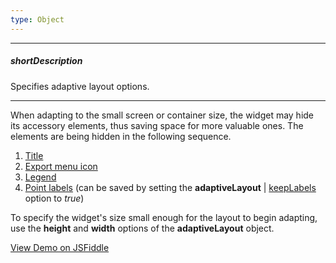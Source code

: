 ```yaml
---
type: Object
---
```

---
##### shortDescription
Specifies adaptive layout options.

---
When adapting to the small screen or container size, the widget may hide its accessory elements, thus saving space for more valuable ones. The elements are being hidden in the following sequence.

1. [Title](/api-reference/20%20Data%20Visualization%20Widgets/BaseWidget/1%20Configuration/title '{basewidgetpath}/Configuration/title')
2. [Export menu icon](/api-reference/20%20Data%20Visualization%20Widgets/BaseWidget/1%20Configuration/export '{basewidgetpath}/Configuration/export')
3. [Legend](/api-reference/20%20Data%20Visualization%20Widgets/dxPieChart/1%20Configuration/legend '{basewidgetpath}/Configuration/legend')
4. [Point labels](/api-reference/20%20Data%20Visualization%20Widgets/dxPieChart/5%20Series%20Types/CommonPieChartSeries/label '{basewidgetpath}/Configuration/commonSeriesSettings/label') (can be saved by setting the **adaptiveLayout** | [keepLabels](/api-reference/20%20Data%20Visualization%20Widgets/dxPieChart/1%20Configuration/adaptiveLayout/keepLabels.md '{basewidgetpath}/Configuration/adaptiveLayout#keepLabels') option to *true*)

To specify the widget's size small enough for the layout to begin adapting, use the **height** and **width** options of the **adaptiveLayout** object.

<a href="https://jsfiddle.net/ChartJS/2arphpsx/" class="button orange small fix-width-155" style="margin-right: 20px;" target="_blank">View Demo on JSFiddle</a>